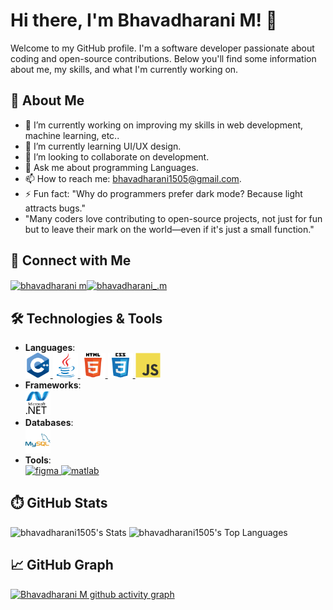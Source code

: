 # Hi there, I'm Bhavadharani M! 👋

Welcome to my GitHub profile. I'm a software developer passionate about coding and open-source contributions. Below you'll find some information about me, my skills, and what I'm currently working on.

## 🚀 About Me

- 🔭 I’m currently working on improving my skills in web development, machine learning, etc..
- 🌱 I’m currently learning UI/UX design.
- 👯 I’m looking to collaborate on development.
- 💬 Ask me about programming Languages.
- 📫 How to reach me: bhavadharani1505@gmail.com.
- ⚡ Fun fact: "Why do programmers prefer dark mode? Because light attracts bugs."
- "Many coders love contributing to open-source projects, not just for fun but to leave their mark on the world—even if it's just a small function."

## 🔗 Connect with Me

<a href="https://www.linkedin.com/in/bhavadharani-m-a27233284" target="blank"><img align="center" src="https://raw.githubusercontent.com/rahuldkjain/github-profile-readme-generator/master/src/images/icons/Social/linked-in-alt.svg" alt="bhavadharani m" height="30" width="40" /></a><a href="https://instagram.com/bhavadharani_.m" target="blank"><img align="center" src="https://raw.githubusercontent.com/rahuldkjain/github-profile-readme-generator/master/src/images/icons/Social/instagram.svg" alt="bhavadharani_.m" height="30" width="40" /></a>

## 🛠️ Technologies & Tools

- **Languages**:<br>
   <a href="https://www.w3schools.com/cpp/" target="_blank" rel="noreferrer"> <img src="https://raw.githubusercontent.com/devicons/devicon/master/icons/cplusplus/cplusplus-original.svg" alt="cplusplus" width="40" height="40"/> </a><a href="https://www.java.com" target="_blank" rel="noreferrer"> <img src="https://raw.githubusercontent.com/devicons/devicon/master/icons/java/java-original.svg" alt="java" width="40" height="40"/> </a> <a href="https://www.w3.org/html/" target="_blank" rel="noreferrer"> <img src="https://raw.githubusercontent.com/devicons/devicon/master/icons/html5/html5-original-wordmark.svg" alt="html5" width="40" height="40"/> </a> <a href="https://www.w3schools.com/css/" target="_blank" rel="noreferrer"> <img src="https://raw.githubusercontent.com/devicons/devicon/master/icons/css3/css3-original-wordmark.svg" alt="css3" width="40" height="40"/> </a><a href="https://developer.mozilla.org/en-US/docs/Web/JavaScript" target="_blank" rel="noreferrer"> <img src="https://raw.githubusercontent.com/devicons/devicon/master/icons/javascript/javascript-original.svg" alt="javascript" width="40" height="40"/> </a>
- **Frameworks**: <br>
  <a href="https://dotnet.microsoft.com/" target="_blank" rel="noreferrer"> <img src="https://raw.githubusercontent.com/devicons/devicon/master/icons/dot-net/dot-net-original-wordmark.svg" alt="dotnet" width="40" height="40"/> </a>
- **Databases**:<br>
  <a href="https://www.mysql.com/" target="_blank" rel="noreferrer"> <img src="https://raw.githubusercontent.com/devicons/devicon/master/icons/mysql/mysql-original-wordmark.svg" alt="mysql" width="40" height="40"/> </a>
- **Tools**: <br>
 <a href="https://www.figma.com/" target="_blank" rel="noreferrer"> <img src="https://www.vectorlogo.zone/logos/figma/figma-icon.svg" alt="figma" width="40" height="40"/> </a><a href="https://www.mathworks.com/" target="_blank" rel="noreferrer"> <img src="https://upload.wikimedia.org/wikipedia/commons/2/21/Matlab_Logo.png" alt="matlab" width="40" height="40"/> </a>

## ⏱️ GitHub Stats

![bhavadharani1505's Stats](https://github-readme-stats.vercel.app/api?username=bhavadharani1505&theme=tokyonight&show_icons=true&hide_border=false&count_private=true)
![bhavadharani1505's Top Languages](https://github-readme-stats.vercel.app/api/top-langs/?username=bhavadharani1505&theme=tokyonight&show_icons=true&hide_border=false&layout=compact)

## 📈 GitHub Graph
[![Bhavadharani M github activity graph](https://github-readme-activity-graph.vercel.app/graph?username=bhavadharani1505&bg_color=ffcfe9&color=9e4c98&line=9e4c98&point=403d3d&area=true&hide_border=true)](https://github.com/ashutosh00710/github-readme-activity-graph)

